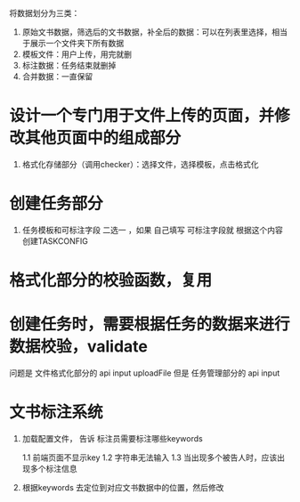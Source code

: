 将数据划分为三类：
1. 原始文书数据，筛选后的文书数据，补全后的数据：可以在列表里选择，相当于展示一个文件夹下所有数据
2. 模板文件：用户上传，用完就删
3. 标注数据：任务结束就删掉
4. 合并数据：一直保留

# 设计一个专门用于文件上传的页面，并修改其他页面中的组成部分
1. 格式化存储部分（调用checker）：选择文件，选择模板，点击格式化


# 创建任务部分
1. 任务模板和可标注字段 二选一 ，如果 自己填写 可标注字段就 根据这个内容创建TASKCONFIG


# 格式化部分的校验函数，复用


# 创建任务时，需要根据任务的数据来进行数据校验，validate 
问题是 文件格式化部分的 api input uploadFile
但是 任务管理部分的 api input 

# 文书标注系统 
1. 加载配置文件， 告诉 标注员需要标注哪些keywords

    1.1 前端页面不显示key
    1.2 字符串无法输入
    1.3 当出现多个被告人时，应该出现多个标注信息

2. 根据keywords 去定位到对应文书数据中的位置，然后修改